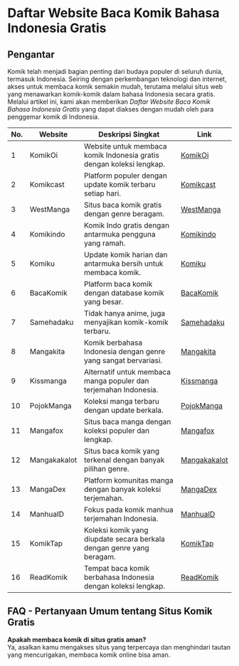 # Daftar Website Baca Komik Bahasa Indonesia Gratis

## **Pengantar**

Komik telah menjadi bagian penting dari budaya populer di seluruh dunia, termasuk Indonesia. Seiring dengan perkembangan teknologi dan internet, akses untuk membaca komik semakin mudah, terutama melalui situs web yang menawarkan komik-komik dalam bahasa Indonesia secara gratis. Melalui artikel ini, kami akan memberikan *Daftar Website Baca Komik Bahasa Indonesia Gratis* yang dapat diakses dengan mudah oleh para penggemar komik di Indonesia.

| No. | Website          | Deskripsi Singkat                                           | Link                     |
|-----|------------------|-------------------------------------------------------------|--------------------------|
| 1   | KomikOi           | Website untuk membaca komik Indonesia gratis dengan koleksi lengkap. | [KomikOi](https://komikoi.com) |
| 2   | Komikcast         | Platform populer dengan update komik terbaru setiap hari.   | [Komikcast](https://komikcast.com) |
| 3   | WestManga         | Situs baca komik gratis dengan genre beragam.               | [WestManga](https://westmanga.info) |
| 4   | Komikindo         | Komik Indo gratis dengan antarmuka pengguna yang ramah.     | [Komikindo](https://komikindo.id) |
| 5   | Komiku            | Update komik harian dan antarmuka bersih untuk membaca komik. | [Komiku](https://komiku.id) |
| 6   | BacaKomik         | Platform baca komik dengan database komik yang besar.       | [BacaKomik](https://bacakomik.co) |
| 7   | Samehadaku        | Tidak hanya anime, juga menyajikan komik-komik terbaru.     | [Samehadaku](https://samehadaku.vip) |
| 8   | Mangakita         | Komik berbahasa Indonesia dengan genre yang sangat bervariasi. | [Mangakita](https://mangakita.net) |
| 9   | Kissmanga         | Alternatif untuk membaca manga populer dan terjemahan Indonesia. | [Kissmanga](https://kissmanga.in) |
| 10  | PojokManga        | Koleksi manga terbaru dengan update berkala.               | [PojokManga](https://pojokmanga.com) |
| 11  | Mangafox          | Situs baca manga dengan koleksi populer dan lengkap.       | [Mangafox](https://mangafox.online) |
| 12  | Mangakakalot      | Situs baca komik yang terkenal dengan banyak pilihan genre. | [Mangakakalot](https://mangakakalot.com) |
| 13  | MangaDex          | Platform komunitas manga dengan banyak koleksi terjemahan. | [MangaDex](https://mangadex.org) |
| 14  | ManhuaID          | Fokus pada komik manhua terjemahan Indonesia.              | [ManhuaID](https://manhuaid.com) |
| 15  | KomikTap          | Koleksi komik yang diupdate secara berkala dengan genre yang beragam. | [KomikTap](https://komiktap.com) |
| 16  | ReadKomik         | Tempat baca komik berbahasa Indonesia dengan koleksi lengkap. | [ReadKomik](https://readkomik.com) |

## **FAQ - Pertanyaan Umum tentang Situs Komik Gratis**

**Apakah membaca komik di situs gratis aman?**  
Ya, asalkan kamu mengakses situs yang terpercaya dan menghindari tautan yang mencurigakan, membaca komik online bisa aman.
